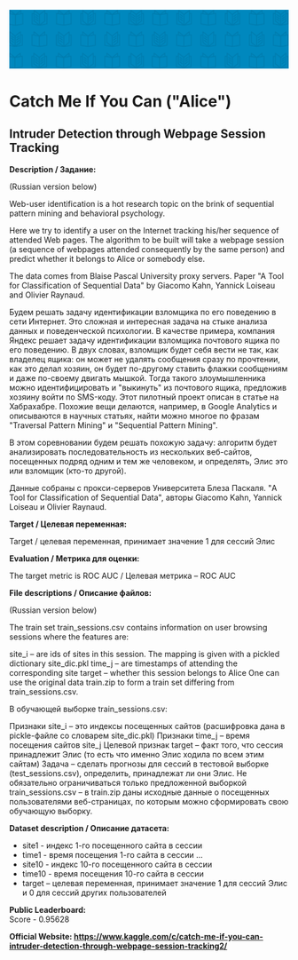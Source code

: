 ![Catch Me If You Can ("Alice")](data/competition-noimage.png)

# Catch Me If You Can ("Alice")</br>
## Intruder Detection through Webpage Session Tracking</br>

**Description / Задание:**

(Russian version below)

Web-user identification is a hot research topic on the brink of sequential pattern mining and behavioral psychology.

Here we try to identify a user on the Internet tracking his/her sequence of attended Web pages. The algorithm to be built will take a webpage session (a sequence of webpages attended consequently by the same person) and predict whether it belongs to Alice or somebody else.

The data comes from Blaise Pascal University proxy servers. Paper "A Tool for Classification of Sequential Data" by Giacomo Kahn, Yannick Loiseau and Olivier Raynaud.

Будем решать задачу идентификации взломщика по его поведению в сети Интернет. Это сложная и интересная задача на стыке анализа данных и поведенческой психологии. В качестве примера, компания Яндекс решает задачу идентификации взломщика почтового ящика по его поведению. В двух словах, взломщик будет себя вести не так, как владелец ящика: он может не удалять сообщения сразу по прочтении, как это делал хозяин, он будет по-другому ставить флажки сообщениям и даже по-своему двигать мышкой. Тогда такого злоумышленника можно идентифицировать и "выкинуть" из почтового ящика, предложив хозяину войти по SMS-коду. Этот пилотный проект описан в статье на Хабрахабре. Похожие вещи делаются, например, в Google Analytics и описываются в научных статьях, найти можно многое по фразам "Traversal Pattern Mining" и "Sequential Pattern Mining".

В этом соревновании будем решать похожую задачу: алгоритм будет анализировать последовательность из нескольких веб-сайтов, посещенных подряд одним и тем же человеком, и определять, Элис это или взломщик (кто-то другой).

Данные собраны с прокси-серверов Университета Блеза Паскаля. "A Tool for Classification of Sequential Data", авторы Giacomo Kahn, Yannick Loiseau и Olivier Raynaud.

**Target / Целевая переменная:**

Target / целевая переменная, принимает значение 1 для сессий Элис

**Evaluation / Метрика для оценки:**

The target metric is ROC AUC / Целевая метрика – ROC AUC  

**File descriptions / Описание файлов:**

(Russian version below)

The train set train_sessions.csv contains information on user browsing sessions where the features are:

site_i – are ids of sites in this session. The mapping is given with a pickled dictionary site_dic.pkl time_j – are timestamps of attending the corresponding site target – whether this session belongs to Alice One can use the original data train.zip to form a train set differing from train_sessions.csv.

В обучающей выборке train_sessions.csv:

Признаки site_i – это индексы посещенных сайтов (расшифровка дана в pickle-файле со словарем site_dic.pkl) Признаки time_j – время посещения сайтов site_j Целевой признак target – факт того, что сессия принадлежит Элис (то есть что именно Элис ходила по всем этим сайтам) Задача – сделать прогнозы для сессий в тестовой выборке (test_sessions.csv), определить, принадлежат ли они Элис. Не обязательно ограничиваться только предложенной выборкой train_sessions.csv – в train.zip даны исходные данные о посещенных пользователями веб-страницах, по которым можно сформировать свою обучающую выборку.

**Dataset description / Описание датасета:**
- site1 - индекс 1-го посещенного сайта в сессии
- time1 - время посещения 1-го сайта в сессии
...
- site10 - индекс 10-го посещенного сайта в сессии
- time10 - время посещения 10-го сайта в сессии
- target – целевая переменная, принимает значение 1 для сессий Элис и 0 для сессий других пользователей

**Public Leaderboard:**  
Score - 0.95628  

**Official Website: https://www.kaggle.com/c/catch-me-if-you-can-intruder-detection-through-webpage-session-tracking2/**
